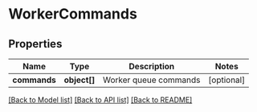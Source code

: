 # WorkerCommands

## Properties
Name | Type | Description | Notes
------------ | ------------- | ------------- | -------------
**commands** | **object[]** | Worker queue commands | [optional] 

[[Back to Model list]](../README.md#documentation-for-models) [[Back to API list]](../README.md#documentation-for-api-endpoints) [[Back to README]](../README.md)


